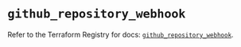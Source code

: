 # `github_repository_webhook`

Refer to the Terraform Registry for docs: [`github_repository_webhook`](https://registry.terraform.io/providers/integrations/github/6.0.1/docs/resources/repository_webhook).
